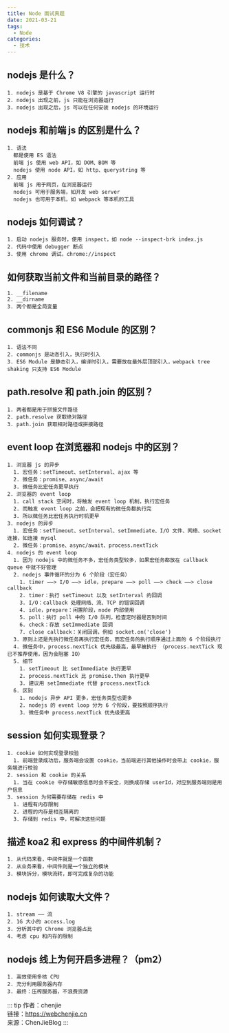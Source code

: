 ```yaml
---
title: Node 面试真题
date: 2021-03-21
tags:
  - Node
categories:
  - 技术
---
```


## nodejs 是什么？

    1. nodejs 是基于 Chrome V8 引擎的 javascript 运行时
    2. nodejs 出现之前，js 只能在浏览器运行
    3. nodejs 出现之后，js 可以在任何安装 nodejs 的环境运行

## nodejs 和前端 js 的区别是什么？

    1. 语法
      都是使用 ES 语法
      前端 js 使用 web API，如 DOM、BOM 等
      nodejs 使用 node API，如 http、querystring 等
    2. 应用
      前端 js 用于网页，在浏览器运行
      nodejs 可用于服务端，如开发 web server
      nodejs 也可用于本机，如 webpack 等本机的工具

## nodejs 如何调试？

    1. 启动 nodejs 服务时，使用 inspect，如 node --inspect-brk index.js
    2. 代码中使用 debugger 断点
    3. 使用 chrome 调试，chrome://inspect

## 如何获取当前文件和当前目录的路径？

    1. __filename
    2. __dirname
    3. 两个都是全局变量

## commonjs 和 ES6 Module 的区别？

    1. 语法不同
    2. commonjs 是动态引入，执行时引入
    3. ES6 Module 是静态引入，编译时引入，需要放在最外层顶部引入，webpack tree shaking 只支持 ES6 Module

## path.resolve 和 path.join 的区别？

    1. 两者都是用于拼接文件路径
    2. path.resolve 获取绝对路径
    3. path.join 获取相对路径或拼接路径

## event loop 在浏览器和 nodejs 中的区别？

    1. 浏览器 js 的异步
      1. 宏任务：setTimeout、setInterval、ajax 等
      2. 微任务：promise、async/await
      3. 微任务比宏任务更早执行
    2. 浏览器的 event loop
      1. call stack 空闲时，将触发 event loop 机制，执行宏任务
      2. 而触发 event loop 之前，会把现有的微任务都执行完
      3. 所以微任务比宏任务执行时机更早
    3. nodejs 的异步
      1. 宏任务：setTimeout、setInterval、setImmediate、I/O 文件、网络、socket 连接，如连接 mysql
      2. 微任务：promise、async/await、process.nextTick
    4. nodejs 的 event loop
      1. 因为 nodejs 中的微任务不多，宏任务类型较多，如果宏任务都放在 callback queue 中就不好管理
      2. nodejs 事件循环的分为 6 个阶段（宏任务）
        1. timer ——> I/O ——> idle，prepare ——> poll ——> check ——> close callback
        2. timer：执行 setTimeout 以及 setInterval 的回调
        3. I/O：callback 处理网络、流、TCP 的错误回调
        4. idle，prepare：闲置阶段，node 内部使用
        5. poll：执行 poll 中的 I/O 队列，检查定时器是否到时间
        6. check：存放 setImmediate 回调
        7. close callback：关闭回调，例如 socket.on('close')
      3. 原则上还是先执行微任务再执行宏任务，而宏任务的执行顺序通过上面的 6 个阶段执行
      4. 微任务中，process.nextTick 优先级最高，最早被执行 （process.nextTick 现已不推荐使用，因为会阻塞 IO）
      5. 细节
        1. setTimeout 比 setImmediate 执行更早
        2. process.nextTick 比 promise.then 执行更早
        3. 建议用 setImmediate 代替 process.nextTick
      6. 区别
        1. nodejs 异步 API 更多，宏任务类型也更多
        2. nodejs 的 event loop 分为 6 个阶段，要按照顺序执行
        3. 微任务中 process.nextTick 优先级更高

## session 如何实现登录？

    1. cookie 如何实现登录校验
      1. 前端登录成功后，服务端会设置 cookie，当前端进行其他操作时会带上 cookie，服务端进行校验
    2. session 和 cookie 的关系
      1. 当在 cookie 中存储敏感信息时会不安全，则换成存储 userId，对应到服务端则是用户信息
    3. session 为何需要存储在 redis 中
      1. 进程有内存限制
      2. 进程的内存是相互隔离的
      3. 存储到 redis 中，可解决这些问题

## 描述 koa2 和 express 的中间件机制？

    1. 从代码来看，中间件就是一个函数
    2. 从业务来看，中间件则是一个独立的模块
    3. 模块拆分，模块流转，即可完成复杂的功能

## nodejs 如何读取大文件？

    1. stream —— 流
    2. 1G 大小的 access.log
    3. 分析其中的 Chrome 浏览器占比
    4. 考虑 cpu 和内存的限制

## nodejs 线上为何开启多进程？（pm2）

    1. 高效使用多核 CPU
    2. 充分利用服务器内存
    3. 最终：压榨服务器，不浪费资源

::: tip
作者：chenjie <br>
链接：https://webchenjie.cn <br>
来源：ChenJieBlog
:::
